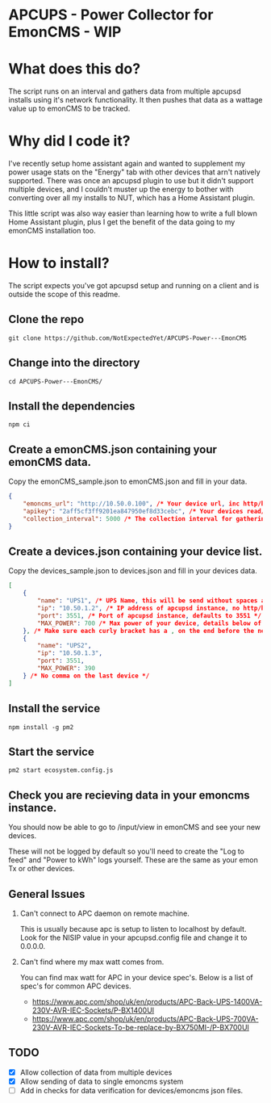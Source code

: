 
# APCUPS - Power Collector for EmonCMS - WIP

# What does this do? 
The script runs on an interval and gathers data from multiple apcupsd installs using it's network functionality. It then pushes that data as a wattage value up to emonCMS to be tracked. 

# Why did I code it?
I've recently setup home assistant again and wanted to supplement my power usage stats on the "Energy" tab with other devices that arn't natively supported. There was once an apcupsd plugin to use but it didn't support multiple devices, and I couldn't muster up the energy to bother with converting over all my installs to NUT, which has a Home Assistant plugin. 

This little script was also way easier than learning how to write a full blown Home Assistant plugin, plus I get the benefit of the data going to my emonCMS installation too. 

# How to install?

The script expects you've got apcupsd setup and running on a client and is outside the scope of this readme.

## Clone the repo
`git clone https://github.com/NotExpectedYet/APCUPS-Power---EmonCMS`

## Change into the directory
`cd APCUPS-Power---EmonCMS/`

## Install the dependencies 
`npm ci`

## Create a emonCMS.json containing your emonCMS data. 
Copy the emonCMS_sample.json to emonCMS.json and fill in your data. 
```json
{
    "emoncms_url": "http://10.50.0.100", /* Your device url, inc http/https */
    "apikey": "2aff5cf3ff9201ea847950ef8d33cebc", /* Your devices read/write api key */
    "collection_interval": 5000 /* The collection interval for gathering the data. Default's to 5000 */
}
```

## Create a devices.json containing your device list.
Copy the devices_sample.json to devices.json and fill in your devices data.
```json
[
    {
        "name": "UPS1", /* UPS Name, this will be send without spaces and lower case to emon as your device name */
        "ip": "10.50.1.2", /* IP address of apcupsd instance, no http/https */
        "port": 3551, /* Port of apcupsd instance, defaults to 3551 */
        "MAX_POWER": 700 /* Max power of your device, details below of how to find this out. */
    }, /* Make sure each curly bracket has a , on the end before the next one */
    {
        "name": "UPS2",
        "ip": "10.50.1.3",
        "port": 3551,
        "MAX_POWER": 390
    } /* No comma on the last device */
]
```
## Install the service
`npm install -g pm2`

## Start the service
`pm2 start ecosystem.config.js`

## Check you are recieving data in your emoncms instance. 
You should now be able to go to /input/view in emonCMS and see your new devices.

These will not be logged by default so you'll need to create the "Log to feed" and "Power to kWh" logs yourself. These are the same as your emon Tx or other devices. 

## General Issues
1. Can't connect to APC daemon on remote machine.

    This is usually because apc is setup to listen to localhost by default. Look for the NISIP value in your apcupsd.config file and change it to 0.0.0.0. 
2. Can't find where my max watt comes from.

    You can find max watt for APC in your device spec's. Below is a list of spec's for common APC devices.
    - https://www.apc.com/shop/uk/en/products/APC-Back-UPS-1400VA-230V-AVR-IEC-Sockets/P-BX1400UI
    - https://www.apc.com/shop/uk/en/products/APC-Back-UPS-700VA-230V-AVR-IEC-Sockets-To-be-replace-by-BX750MI-/P-BX700UI

## TODO
 - [x] Allow collection of data from multiple devices
 - [x] Allow sending of data to single emoncms system
 - [ ] Add in checks for data verification for devices/emoncms json files.